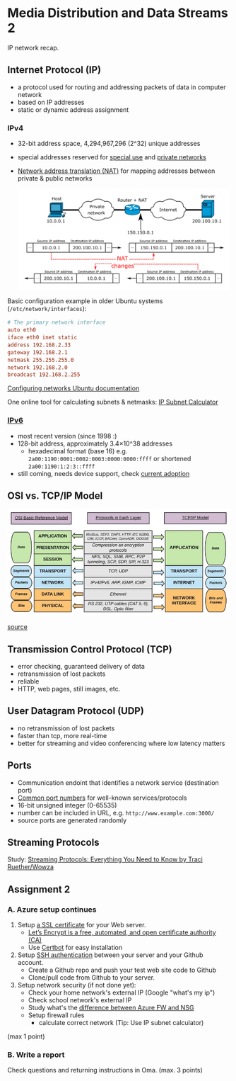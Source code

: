 # Media Distribution and Data Streams 2

IP network recap.

## Internet Protocol (IP)

- a protocol used for routing and addressing packets of data in computer network
- based on IP addresses
- static or dynamic address assignment

### IPv4

- 32-bit address space, 4,294,967,296 (2^32) unique addresses
- special addresses reserved for [special use](https://en.wikipedia.org/wiki/IPv4#Special-use_addresses) and [private networks](https://en.wikipedia.org/wiki/Private_network)
- [Network address translation (NAT)](https://en.wikipedia.org/wiki/Network_address_translation) for mapping addresses between private & public networks

  ![NAT Concept](img/NAT-concept.png)

Basic configuration example in older Ubuntu systems (`/etc/network/interfaces`):

```conf
# The primary network interface
auto eth0
iface eth0 inet static
address 192.168.2.33
gateway 192.168.2.1
netmask 255.255.255.0
network 192.168.2.0
broadcast 192.168.2.255
```

[Configuring networks Ubuntu documentation](https://ubuntu.com/server/docs/network-configuration)

One online tool for calculating subnets & netmasks: [IP Subnet Calculator](https://www.calculator.net/ip-subnet-calculator.html)

### [IPv6](https://en.wikipedia.org/wiki/IPv6)

- most recent version (since 1998 :)
- 128-bit address, approximately 3.4×10^38 addresses
  - hexadecimal format (base 16) e.g. `2a00:1190:0001:0002:0003:0000:0000:ffff` or shortened `2a00:1190:1:2:3::ffff`
- still coming, needs device support, check [current adoption](https://www.google.com/intl/en/ipv6/statistics.html)

## OSI vs. TCP/IP Model

![osi vs tcp/ip](img/OSI-TCP-IP-stack-mapping.png)

[source](https://www.researchgate.net/figure/The-logical-mapping-between-OSI-basic-reference-model-and-the-TCP-IP-stack_fig2_327483011)

## Transmission Control Protocol (TCP)

- error checking, guaranteed delivery of data
- retransmission of lost packets
- reliable
- HTTP, web pages, still images, etc.

## User Datagram Protocol (UDP)

- no retransmission of lost packets
- faster than tcp, more real-time
- better for streaming and video conferencing where low latency matters

## Ports

- Communication endoint that identifies a network service (destination port)
- [Common port numbers](https://en.wikipedia.org/wiki/Port_(computer_networking)#Common_port_numbers) for well-known services/protocols
- 16-bit unsigned integer (0-65535)
- number can be included in URL, e.g. `http://www.example.com:3000/`
- source ports are generated randomly

## Streaming Protocols

Study: [Streaming Protocols: Everything You Need to Know by Traci Ruether/Wowza](https://www.wowza.com/blog/streaming-protocols)

## Assignment 2

### A. Azure setup continues

1. Setup [a SSL certificate](https://www.kaspersky.com/resource-center/definitions/what-is-a-ssl-certificate) for your Web server.
    - [Let’s Encrypt is a free, automated, and open certificate authority (CA)](https://letsencrypt.org/about/)
    - Use [Certbot](https://certbot.eff.org/) for easy installation
2. Setup [SSH authentication](https://docs.github.com/en/authentication/connecting-to-github-with-ssh) between your server and your Github account.
    -  Create a Github repo and push your test web site code to Github
    -  Clone/pull code from Github to your server.
3. Setup network security (if not done yet):
    - Check your home network's external IP (Google "what's my ip")
    - Check school network's external IP
    - Study what's the [difference between Azure FW and NSG](https://searchcloudcomputing.techtarget.com/answer/Compare-Azure-Firewall-vs-NSGs-for-network-security)
    - Setup firewall rules
      - calculate correct network (Tip: Use IP subnet calculator)

(max 1 point)

### B. Write a report

Check questions and returning instructions in Oma. (max. 3 points)
